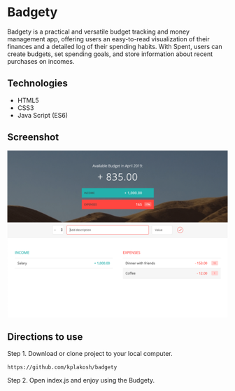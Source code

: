 # Badgety


Badgety is a practical and versatile budget tracking and money management app, offering users an easy-to-read visualization of their finances and a detailed log of their spending habits. With Spent, users can create budgets, set spending goals, and store information about recent purchases on incomes. 

## Technologies

- HTML5
- CSS3
- Java Script (ES6)

## Screenshot

![Budgety screenshot](Screenshot.png)

## Directions to use

Step 1. Download or clone project to your local computer. 
```
https://github.com/kplakosh/badgety
```
Step 2. Open index.js and enjoy using the Budgety.
